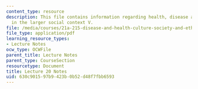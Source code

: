 ```yaml
---
content_type: resource
description: This file contains information regarding health, disease and healing
  in the larger social context V.
file: /media/courses/21a-215-disease-and-health-culture-society-and-ethics-spring-2012/630c901597b9423b0b52d48f7fbb6593_MIT21A_215S12_lecture_20.pdf
file_type: application/pdf
learning_resource_types:
- Lecture Notes
ocw_type: OCWFile
parent_title: Lecture Notes
parent_type: CourseSection
resourcetype: Document
title: Lecture 20 Notes
uid: 630c9015-97b9-423b-0b52-d48f7fbb6593
---
```

